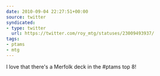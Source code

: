 ```yaml
---
date: 2010-09-04 22:27:51+00:00
source: twitter
syndicated:
- type: twitter
  url: https://twitter.com/roy_mtg/statuses/23009493937/
tags:
- ptams
- mtg
---
```


I love that there's a Merfolk deck in the #ptams top 8!
